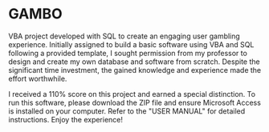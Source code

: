 # GAMBO
VBA project developed with SQL to create an engaging user gambling experience. Initially assigned to build a basic software using VBA and SQL following a provided template, I sought permission from my professor to design and create my own database and software from scratch. Despite the significant time investment, the gained knowledge and experience made the effort worthwhile.

I received a 110% score on this project and earned a special distinction. To run this software, please download the ZIP file and ensure Microsoft Access is installed on your computer. Refer to the "USER MANUAL" for detailed instructions. Enjoy the experience!
